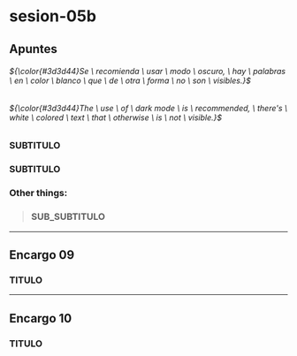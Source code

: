 # sesion-05b

## Apuntes
###### ${\color{#3d3d44}Se \ recomienda \ usar \ modo \ oscuro, \ hay \ palabras \ en \ color \ blanco \ que \ de \ otra \ forma \ no \ son \ visibles.}$ <br/>
###### ${\color{#3d3d44}The \ use \ of \ dark mode \ is \ recommended, \ there's \ white \ colored \ text \ that \ otherwise \ is \ not \ visible.}$ <br/>

### SUBTITULO


### SUBTITULO


### Other things: <!-- Things to organize + random stuff -->
> ### SUB_SUBTITULO

-----------------------------------------------------------------------------------------------------------
## Encargo 09 <!-- escuchar y comentar uno de los tres primeros discos de la banda Primus -->
### TITULO


-----------------------------------------------------------------------------------------------------------
## Encargo 10 <!-- investigar sobre la obra de Mitchel Resnick, leer uno de sus escritos o ver una de sus charlas, y comentarla críticamente -->
### TITULO